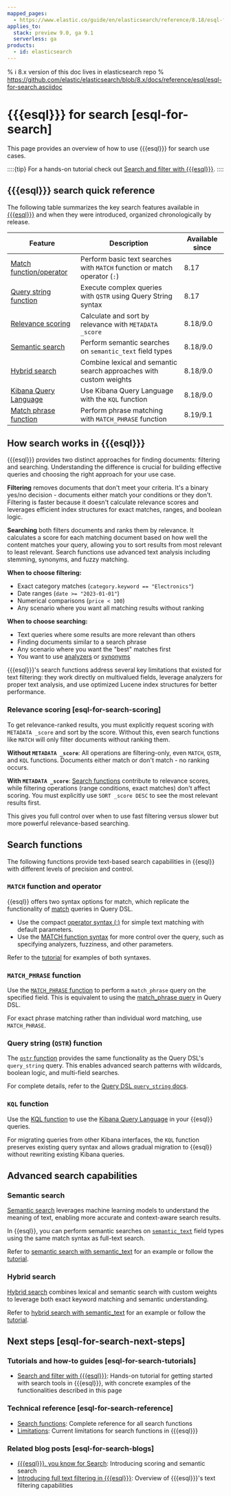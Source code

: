 ```yaml
---
mapped_pages:
  - https://www.elastic.co/guide/en/elasticsearch/reference/8.18/esql-for-search.html
applies_to:
  stack: preview 9.0, ga 9.1
  serverless: ga
products:
  - id: elasticsearch
---
```


% ℹ️ 8.x version of this doc lives in elasticsearch repo
% https://github.com/elastic/elasticsearch/blob/8.x/docs/reference/esql/esql-for-search.asciidoc

# {{{esql}}} for search [esql-for-search]

This page provides an overview of how to use {{{esql}}} for search use cases.

::::{tip}
For a hands-on tutorial check out [Search and filter with {{{esql}}}](esql-search-tutorial.md).
::::

## {{{esql}}} search quick reference

The following table summarizes the key search features available in [{{{esql}}}](/explore-analyze/query-filter/languages/esql.md) and when they were introduced, organized chronologically by release.

| Feature | Description | Available since |
|---------|-------------|----------------|
| [Match function/operator](#match-function-and-operator) | Perform basic text searches with `MATCH` function or match operator (`:`) | 8.17 |
| [Query string function](#query-string-qstr-function) | Execute complex queries with `QSTR` using Query String syntax | 8.17 |
| [Relevance scoring](#esql-for-search-scoring) | Calculate and sort by relevance with `METADATA _score` | 8.18/9.0 |
| [Semantic search](#semantic-search) | Perform semantic searches on `semantic_text` field types | 8.18/9.0 |
| [Hybrid search](#hybrid-search) | Combine lexical and semantic search approaches with custom weights | 8.18/9.0 |
| [Kibana Query Language](#kql-function) | Use Kibana Query Language with the `KQL` function | 8.18/9.0 |
| [Match phrase function](#match_phrase-function) | Perform phrase matching with `MATCH_PHRASE` function | 8.19/9.1 |

## How search works in {{{esql}}}

{{{esql}}} provides two distinct approaches for finding documents: filtering and searching. Understanding the difference is crucial for building effective queries and choosing the right approach for your use case.

**Filtering** removes documents that don't meet your criteria. It's a binary yes/no decision - documents either match your conditions or they don't. Filtering is faster because it doesn't calculate relevance scores and leverages efficient index structures for exact matches, ranges, and boolean logic.

**Searching** both filters documents and ranks them by relevance. It calculates a score for each matching document based on how well the content matches your query, allowing you to sort results from most relevant to least relevant. Search functions use advanced text analysis including stemming, synonyms, and fuzzy matching.

**When to choose filtering:**
- Exact category matches (`category.keyword == "Electronics"`)
- Date ranges (`date >= "2023-01-01"`)
- Numerical comparisons (`price < 100`)
- Any scenario where you want all matching results without ranking

**When to choose searching:**
- Text queries where some results are more relevant than others
- Finding documents similar to a search phrase
- Any scenario where you want the "best" matches first
- You want to use [analyzers](elasticsearch://reference/elasticsearch/mapping-reference/analyzer.md) or [synonyms](/solutions/search/full-text/search-with-synonyms.md) 

{{{esql}}}'s search functions address several key limitations that existed for text filtering: they work directly on multivalued fields, leverage analyzers for proper text analysis, and use optimized Lucene index structures for better performance.

### Relevance scoring [esql-for-search-scoring]

To get relevance-ranked results, you must explicitly request scoring with `METADATA _score` and sort by the score. Without this, even search functions like `MATCH` will only filter documents without ranking them.

**Without `METADATA _score`**: All operations are filtering-only, even `MATCH`, `QSTR`, and `KQL` functions. Documents either match or don't match - no ranking occurs.

**With `METADATA _score`**: [Search functions](elasticsearch://reference/query-languages/esql/functions-operators/search-functions.md) contribute to relevance scores, while filtering operations (range conditions, exact matches) don't affect scoring. You must explicitly use `SORT _score DESC` to see the most relevant results first.

This gives you full control over when to use fast filtering versus slower but more powerful relevance-based searching.

## Search functions

The following functions provide text-based search capabilities in {{esql}} with different levels of precision and control.

### `MATCH` function and operator

{{esql}} offers two syntax options for match, which replicate the functionality of [match](elasticsearch://reference/query-languages/query-dsl/query-dsl-match-query.md) queries in Query DSL.

- Use the compact [operator syntax (:)](elasticsearch://reference/query-languages/esql/functions-operators/operators.md#esql-match-operator) for simple text matching with default parameters.
- Use the [MATCH function syntax](elasticsearch://reference/query-languages/esql/functions-operators/search-functions.md#esql-match) for more control over the query, such as specifying analyzers, fuzziness, and other parameters.

Refer to the [tutorial](esql-search-tutorial.md#step-3-basic-search-operations) for examples of both syntaxes.

### `MATCH_PHRASE` function

Use the [`MATCH_PHRASE` function](elasticsearch://reference/query-languages/esql/functions-operators/search-functions.md#esql-match_phrase) to perform a `match_phrase` query on the specified field. This is equivalent to using the [match_phrase query](elasticsearch://reference/query-languages/query-dsl/query-dsl-match-query-phrase.md) in Query DSL.

For exact phrase matching rather than individual word matching, use `MATCH_PHRASE`.

### Query string (`QSTR`) function

The [`qstr` function](elasticsearch://reference/query-languages/esql/functions-operators/search-functions.md#esql-qstr) provides the same functionality as the Query DSL's `query_string` query. This enables advanced search patterns with wildcards, boolean logic, and multi-field searches.

For complete details, refer to the [Query DSL `query_string` docs](elasticsearch://reference/query-languages/query-dsl/query-dsl-query-string-query.md).

### `KQL` function

Use the [KQL function](elasticsearch://reference/query-languages/esql/functions-operators/search-functions.md#esql-kql) to use the [Kibana Query Language](/explore-analyze/query-filter/languages/kql.md) in your {{esql}} queries.

For migrating queries from other Kibana interfaces, the `KQL` function preserves existing query syntax and allows gradual migration to {{esql}} without rewriting existing Kibana queries.

## Advanced search capabilities

### Semantic search

[Semantic search](/solutions/search/semantic-search.md) leverages machine learning models to understand the meaning of text, enabling more accurate and context-aware search results.

In {{esql}}, you can perform semantic searches on [`semantic_text`](elasticsearch://reference/elasticsearch/mapping-reference/semantic-text.md) field types using the same match syntax as full-text search.

Refer to [semantic search with semantic_text](/solutions/search/semantic-search/semantic-search-semantic-text.md) for an example or follow the [tutorial](esql-search-tutorial.md#step-5-semantic-search-and-hybrid-search).

### Hybrid search

[Hybrid search](/solutions/search/hybrid-search.md) combines lexical and semantic search with custom weights to leverage both exact keyword matching and semantic understanding.

Refer to [hybrid search with semantic_text](hybrid-semantic-text.md) for an example or follow the [tutorial](esql-search-tutorial.md#step-5-semantic-search-and-hybrid-search).

## Next steps [esql-for-search-next-steps]

### Tutorials and how-to guides [esql-for-search-tutorials]

- [Search and filter with {{{esql}}}](esql-search-tutorial.md): Hands-on tutorial for getting started with search tools in {{{esql}}}, with concrete examples of the functionalities described in this page

### Technical reference [esql-for-search-reference]

- [Search functions](elasticsearch://reference/query-languages/esql/functions-operators/search-functions.md): Complete reference for all search functions
- [Limitations](elasticsearch://reference/query-languages/esql/limitations.md#esql-limitations-full-text-search): Current limitations for search functions in {{{esql}}}

### Related blog posts [esql-for-search-blogs]

- [{{{esql}}}, you know for Search](https://www.elastic.co/search-labs/blog/esql-introducing-scoring-semantic-search): Introducing scoring and semantic search
- [Introducing full text filtering in {{{esql}}}](https://www.elastic.co/search-labs/blog/filtering-in-esql-full-text-search-match-qstr): Overview of {{{esql}}}'s text filtering capabilities
